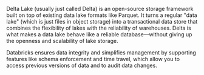 Delta Lake (usually just called Delta) is an open-source storage framework built on top of existing data lake formats like Parquet. It turns a regular "data lake" (which is just files in object storage) into a transactional data store that combines the flexibility of lakes with the reliability of warehouses. Delta is what makes a data lake behave like a reliable database—without giving up the openness and scalability of lake storage.

Databricks ensures data integrity and simplifies management by supporting features like schema enforcement and time travel, which allow you to access previous versions of data and to audit data changes.
